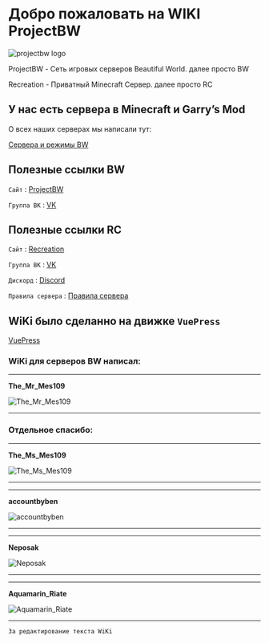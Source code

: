 # Добро пожаловать на WIKI ProjectBW

<!-- you don't need to prepend `/bar/` to `/images/hero.png` manually -->
![projectbw logo](https://wiki.projectbw.ru/images/hero.png)

ProjectBW - Сеть игровых серверов Beautiful World. далее просто BW

Recreation - Приватный Minecraft Сервер. далее просто RC

## У нас есть сервера в Minecraft и Garry’s Mod

О всех наших серверах мы написали тут: 

[Сервера и режимы BW](https://wiki.projectbw.ru/server/)



## **Полезные ссылки BW**

`Сайт` : [ProjectBW](https://projectbw.ru/)

`Группа ВК` : [VK](https://vk.com/projectbw)


## **Полезные ссылки RC**

`Сайт` : [Recreation](https://recreation.projectbw.ru)

`Группа ВК` : [VK](https://vk.com/recreation_mine)

`Дискорд` : [Discord](https://discord.gg/WQJcsysUmN)

`Правила сервера` : [Правила сервера](https://vk.com/@recreation_mine-prvila-servera-recreation)


## WiKi было сделанно на движке `VuePress`
[VuePress](https://vuepress.vuejs.org/)

### WiKi для серверов BW написал: 

***

**The_Mr_Mes109**

![The_Mr_Mes109](https://mc.projectbw.ru/api/skin-api/avatars/face/The_Mr_Mes109)

***

### Отдельное спасибо:

***

**The_Ms_Mes109**

![The_Ms_Mes109](https://mc.projectbw.ru/api/skin-api/avatars/face/The_Ms_Mes109)

***

***

**accountbyben**

![accountbyben](https://mc.projectbw.ru/api/skin-api/avatars/face/accountbyben)

***

***

**Neposak**

![Neposak](https://mc.projectbw.ru/api/skin-api/avatars/face/Neposak)

***

***
**Aquamarin_Riate**

![Aquamarin_Riate](https://mc.projectbw.ru/api/skin-api/avatars/face/Aquamarin_Riate)

***

`За редактирование текста WiKi`



